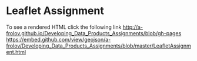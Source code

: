 # Leaflet Assignment
To see a rendered HTML click the following link 
http://a-frolov.github.io/Developing_Data_Products_Assignments/blob/gh-pages
https://embed.github.com/view/geojson/a-frolov/Developing_Data_Products_Assignments/blob/master/LeafletAssignment.html
